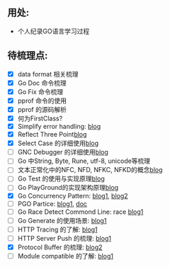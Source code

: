 ## 用处:
- 个人纪录GO语言学习过程
## 待梳理点:
- [x] data format 相关梳理
- [x] Go Doc 命令梳理
- [x] Go Fix 命令梳理
- [x] pprof 命令的使用
- [x] pprof 的源码解析
- [x] 何为FirstClass?
- [x] Simplify error handling: [blog](https://go.dev/blog/error-handling-and-go)
- [x] Reflect Three Point[blog](https://go.dev/blog/laws-of-reflection)
- [x] Select Case 的详细使用[blog](https://go.dev/blog/concurrency-timeouts)
- [ ] GNC Debugger 的详细使用[blog](https://go.dev/blog/debug-status)
- [ ] Go 中String, Byte, Rune, utf-8, unicode等梳理
- [ ] 文本正常化中的NFC, NFD, NFKC, NFKD的概念[blog](https://go.dev/blog/normalization)
- [ ] Go Test 的使用与实现原理[blog](https://go.dev/blog/cover)
- [ ] Go PlayGround的实现架构原理[blog](https://go.dev/blog/playground)
- [x] Go Concurrency Pattern: [blog1](https://go.dev/blog/pipelines), [blog2](https://go.dev/blog/context)
- [ ] PGO Partice: [blog1](https://go.dev/blog/pgo), [doc](https://go.dev/doc/pgo)
- [ ] Go Race Detect Commond Line: race [blog1](https://go.dev/blog/race-detector)
- [ ] Go Generate 的使用场景: [blog1](https://go.dev/blog/generate)
- [ ] HTTP Tracing 的了解: [blog1](https://go.dev/blog/http-tracing)
- [ ] HTTP Server Push 的梳理: [blog1](https://go.dev/blog/h2push)
- [x] Protocol Buffer 的梳理: [blog2](https://go.dev/blog/protobuf-apiv2)
- [ ] Module compatible 的了解: [blog1](https://go.dev/blog/module-compatibility)